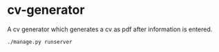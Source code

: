 # cv-generator
A cv generator which generates a cv as pdf after information is entered. 

```bash
./manage.py runserver
```

